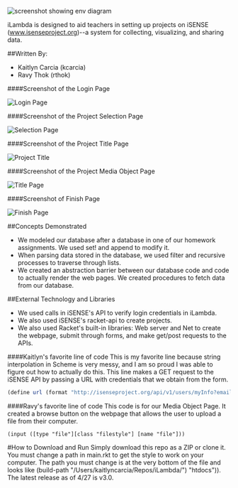 ![screenshot showing env diagram](iLambda-logo.png)

iLambda is designed to aid teachers in setting up projects on iSENSE (www.isenseproject.org)--a system for collecting, visualizing, and sharing data.

##Written By:
* Kaitlyn Carcia (kcarcia) 
* Ravy Thok (rthok)

####Screenshot of the Login Page

![Login Page](fp7-images/iLambda-Login_Page.png)

####Screenshot of the Project Selection Page

![Selection Page](fp7-images/iLambda-Project_Selection_Page.png)

####Screenshot of the Project Title Page

![Project Title](fp7-images/iLambda-ProjectTitle.png)

####Screenshot of the Project Media Object Page

![Title Page](fp7-images/iLambda-Media_Page.png)

####Screenshot of Finish Page

![Finish Page](fp7-images/iLambda-Finish_Page.png)

##Concepts Demonstrated
* We modeled our database after a database in one of our homework assignments. We used set! and append to modify it.
* When parsing data stored in the database, we used filter and recursive processes to traverse through lists.
* We created an abstraction barrier between our database code and code to actually render the web pages. We created procedures to fetch data from our database.

##External Technology and Libraries
* We used calls in iSENSE's API to verify login credentials in iLambda.
* We also used iSENSE's racket-api to create projects.
* We also used Racket's built-in libraries: Web server and Net to create the webpage, submit through forms, and make get/post requests to the APIs.

####Kaitlyn's favorite line of code
This is my favorite line because string interpolation in Scheme is very messy, and I am so proud I was able to figure out how to actually do this. This line makes
a GET request to the iSENSE API by passing a URL with credentials that we obtain from the form.
```scheme
(define url (format "http://isenseproject.org/api/v1/users/myInfo?email=~s&password=~s" (string->symbol (login-email cred)) (string->symbol (login-password cred))))
```
####Ravy's favorite line of code
This code is for our Media Object Page. It created a browse button on the webpage that allows the user to upload a file from their computer.
```
(input ([type "file"][class "filestyle"] [name "file"]))
```

#How to Download and Run
Simply download this repo as a ZIP or clone it. You must change a path in main.rkt to get the style to work on your computer.
The path you must change is at the very bottom of the file and looks like (build-path "/Users/kaitlyncarcia/Repos/iLambda/") "htdocs")). The latest release as of 4/27 is v3.0.
